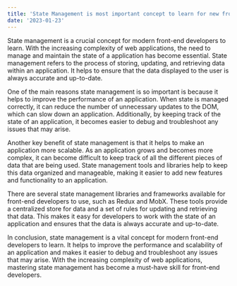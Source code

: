 ```yaml
---
title: 'State Management is most important concept to learn for new front-end developers'
date: '2023-01-23'
---
```


State management is a crucial concept for modern front-end developers to learn. With the increasing complexity of web applications, the need to manage and maintain the state of a application has become essential. State management refers to the process of storing, updating, and retrieving data within an application. It helps to ensure that the data displayed to the user is always accurate and up-to-date.

One of the main reasons state management is so important is because it helps to improve the performance of an application. When state is managed correctly, it can reduce the number of unnecessary updates to the DOM, which can slow down an application. Additionally, by keeping track of the state of an application, it becomes easier to debug and troubleshoot any issues that may arise.

Another key benefit of state management is that it helps to make an application more scalable. As an application grows and becomes more complex, it can become difficult to keep track of all the different pieces of data that are being used. State management tools and libraries help to keep this data organized and manageable, making it easier to add new features and functionality to an application.

There are several state management libraries and frameworks available for front-end developers to use, such as Redux and MobX. These tools provide a centralized store for data and a set of rules for updating and retrieving that data. This makes it easy for developers to work with the state of an application and ensures that the data is always accurate and up-to-date.

In conclusion, state management is a vital concept for modern front-end developers to learn. It helps to improve the performance and scalability of an application and makes it easier to debug and troubleshoot any issues that may arise. With the increasing complexity of web applications, mastering state management has become a must-have skill for front-end developers.
